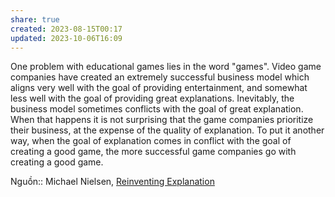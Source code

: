 ```yaml
---
share: true
created: 2023-08-15T00:17
updated: 2023-10-06T16:09
---
```


One problem with educational games lies in the word "games". Video game companies have created an extremely successful business model which aligns very well with the goal of providing entertainment, and somewhat less well with the goal of providing great explanations. Inevitably, the business model sometimes conflicts with the goal of great explanation. When that happens it is not surprising that the game companies prioritize their business, at the expense of the quality of explanation. To put it another way, when the goal of explanation comes in conflict with the goal of creating a good game, the more successful game companies go with creating a good game.

Nguồn:: Michael Nielsen, [Reinventing Explanation](https://michaelnielsen.org/reinventing_explanation)
